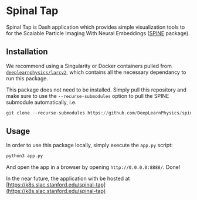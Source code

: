 # Spinal Tap

Spinal Tap is Dash application which provides simple visualization tools to for
the Scalable Particle Imaging With Neural Embeddings
([SPINE](https://github.com/DeepLearnPhysics/spine) package).

## Installation

We recommend using a Singularity or Docker containers pulled from
[`deeplearnphysics/larcv2`](https://hub.docker.com/r/deeplearnphysics/larcv2),
which contains all the necessary dependancy to run this package.

This package does not need to be installed. Simply pull this repository and make
sure to use the `--recurse-submodules` option to pull the SPINE submodule
automatically, i.e.

```python
git clone --recurse-submodules https://github.com/DeepLearnPhysics/spinal_tap
```

## Usage

In order to use this package locally, simply execute the `app.py` script:

```bash
python3 app.py
```

And open the app in a browser by opening `http://0.0.0.0:8888/`. Done!


In the near future, the application with be hosted at
[https://k8s.slac.stanford.edu/spinal-tap](https://k8s.slac.stanford.edu/spinal-tap)
